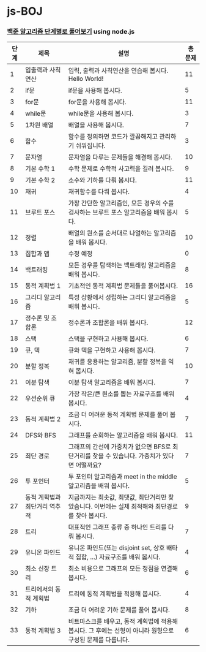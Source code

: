 # js-BOJ


### [백준 알고리즘 단계별로 풀어보기](https://www.acmicpc.net/step) using node.js

|단계|제목|설명|총 문제|
|---|---|---|---|
|1|입출력과 사칙연산|입력, 출력과 사칙연산을 연습해 봅시다. Hello World!|11|
|2|if문|if문을 사용해 봅시다.|5|
|3|for문|for문을 사용해 봅시다.|11|
|4|while문|while문을 사용해 봅시다.|3|
|5|1차원 배열|배열을 사용해 봅시다.|7|
|6|함수|함수를 정의하면 코드가 깔끔해지고 관리하기 쉬워집니다.|3|
|7|문자열|문자열을 다루는 문제들을 해결해 봅시다.|10|
|8|기본 수학 1|수학 문제로 수학적 사고력을 길러 봅시다.|9|
|9|기본 수학 2|소수와 기하를 다뤄 봅시다.|11|
|10|재귀|재귀함수를 다뤄 봅시다.|4|
|11|브루트 포스|가장 간단한 알고리즘인, 모든 경우의 수를 검사하는 브루트 포스 알고리즘을 배워 봅시다.|5|
|12|정렬|배열의 원소를 순서대로 나열하는 알고리즘을 배워 봅시다.|10|
|13|집합과 맵|수정 예정|0|
|14|백트래킹|모든 경우를 탐색하는 백트래킹 알고리즘을 배워 봅시다.|8|
|15|동적 계획법 1|기초적인 동적 계획법 문제들을 풀어봅시다.|16|
|16|그리디 알고리즘|특정 상황에서 성립하는 그리디 알고리즘을 배워 봅시다.|5|
|17|정수론 및 조합론|정수론과 조합론을 배워 봅시다.|12|
|18|스택|스택을 구현하고 사용해 봅시다.|6|
|19|큐, 덱|큐와 덱을 구현하고 사용해 봅시다.|7|
|20|분할 정복|재귀를 응용하는 알고리즘, 분할 정복을 익혀 봅시다.|10|
|21|이분 탐색|이분 탐색 알고리즘을 배워 봅시다.|7|
|22|우선순위 큐|가장 작은/큰 원소를 뽑는 자료구조를 배워 봅시다.|4|
|23|동적 계획법 2|조금 더 어려운 동적 계획법 문제를 풀어 봅시다.|7|
|24|DFS와 BFS|그래프를 순회하는 알고리즘을 배워 봅시다.|11|
|25|최단 경로|그래프의 간선에 가중치가 없으면 BFS로 최단거리를 찾을 수 있습니다. 가중치가 있다면 어떨까요?|7|
|26|투 포인터|투 포인터 알고리즘과 meet in the middle 알고리즘을 배워 봅시다.|5|
|27|동적 계획법과 최단거리 역추적|지금까지는 최솟값, 최댓값, 최단거리만 찾았습니다. 이번에는 실제 최적해와 최단경로를 찾아 봅시다.|9|
|28|트리|대표적인 그래프 종류 중 하나인 트리를 다뤄 봅시다.|7|
|29|유니온 파인드|유니온 파인드(또는 disjoint set, 상호 배타적 집합, ...) 자료구조를 배워 봅시다.|4|
|30|최소 신장 트리|최소 비용으로 그래프의 모든 정점을 연결해 봅시다.|6|
|31|트리에서의 동적 계획법|트리에 동적 계획법을 적용해 봅시다.|4|
|32|기하|조금 더 어려운 기하 문제를 풀어 봅시다.|8|
|33|동적 계획법 3|비트마스크를 배우고, 동적 계획법에 적용해 봅시다. 그 후에는 선형이 아니라 원형으로 구성된 문제를 다룹니다.|6|
